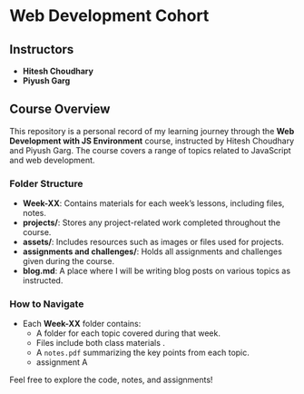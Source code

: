 # Web Development Cohort 

## Instructors
- **Hitesh Choudhary**
- **Piyush Garg**

## Course Overview
This repository is a personal record of my learning journey through the **Web Development with JS Environment** course, instructed by Hitesh Choudhary and Piyush Garg. The course covers a range of topics related to JavaScript and web development.

### Folder Structure
- **Week-XX**: Contains materials for each week’s lessons, including files, notes.
- **projects/**: Stores any project-related work completed throughout the course.
- **assets/**: Includes resources such as images or files used for projects.
- **assignments and challenges/**: Holds all assignments and challenges given during the course.
- **blog.md**: A place where I will be writing blog posts on various topics as instructed.

### How to Navigate
- Each **Week-XX** folder contains:
  - A folder for each topic covered during that week.
  - Files include both class materials .
  - A `notes.pdf` summarizing the key points from each topic.
  - assignment A

Feel free to explore the code, notes, and assignments!
